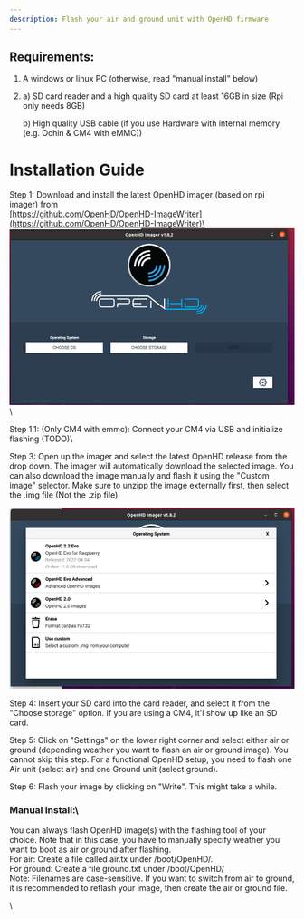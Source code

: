 ```yaml
---
description: Flash your air and ground unit with OpenHD firmware
---
```


## Requirements:

1. A windows or linux PC (otherwise, read "manual install" below)
2. 
    a) SD card reader and a high quality SD card at least 16GB in size (Rpi only needs 8GB)

    b) High quality USB cable (if you use Hardware with internal memory (e.g. Ochin & CM4 with eMMC))


# Installation Guide

Step 1: 
Download and install the latest OpenHD imager (based on rpi imager) from \
[https://github.com/OpenHD/OpenHD-ImageWriter](https://github.com/OpenHD/OpenHD-ImageWriter)\
![](<.gitbook/assets/Screenshot from 2022-11-12 16-46-44.png>)\


Step 1.1: 
(Only CM4 with emmc): Connect your CM4 via USB and initialize flashing (TODO)\

Step 3:
Open up the imager and select the latest OpenHD release from the drop down. The imager will automatically download the selected image. You can also download the image manually and flash it using the "Custom image" selector. Make sure to unzipp the image externally first, then select the .img file (Not the .zip file)

![](<.gitbook/assets/Screenshot from 2022-11-12 16-47-39.png>)

Step 4:
Insert your SD card into the card reader, and select it from the "Choose storage" option. If you are using a CM4, it'l show up like an SD card.

Step 5:
Click on "Settings" on the lower right corner and select either air or ground (depending weather you want to flash an air or ground image). You cannot skip this step. For a functional OpenHD setup, you need to flash one Air unit (select air) and one Ground unit (select ground).

Step 6:
Flash your image by clicking on "Write". This might take a while. 


### Manual install:\
You can always flash OpenHD image(s) with the flashing tool of your choice. Note that in this case, you have to manually specify weather you want to boot as air or ground after flashing.\
For air: Create a file called air.tx under /boot/OpenHD/.\
For ground: Create a file ground.txt under /boot/OpenHD/\
Note: Filenames are case-sensitive. If you want to switch from air to ground, it is recommended to reflash your image, then create the air or ground file.

\
